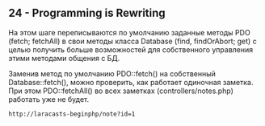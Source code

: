 ## 24 - Programming is Rewriting

На этом шаге переписываются по умолчанию заданные методы PDO (fetch; fetchAll) в свои методы класса Database (find, findOrAbort; get) с целью получить больше возможностей для собственного управления этими методами общения с БД.

Заменив метод по умолчанию PDO::fetch() на собственный Database::fetch(), можно проверить, как работает одиночная заметка. При этом PDO::fetchAll() во всех заметках (controllers/notes.php) работать уже не будет.

    http://laracasts-beginphp/note?id=1

